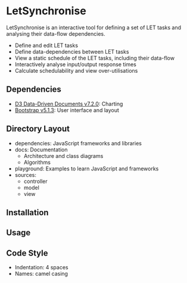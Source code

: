 # LetSynchronise
LetSynchronise is an interactive tool for defining a set of LET tasks and analysing their data-flow dependencies.
* Define and edit LET tasks
* Define data-dependencies between LET tasks
* View a static schedule of the LET tasks, including their data-flow
* Interactively analyse input/output response times 
* Calculate schedulability and view over-utilisations


## Dependencies
* [D3 Data-Driven Documents v7.2.0](https://d3js.org): Charting
* [Bootstrap v5.1.3](https://getbootstrap.com): User interface and layout


## Directory Layout
* dependencies: JavaScript frameworks and libraries
* docs: Documentation
   * Architecture and class diagrams
   * Algorithms
* playground: Examples to learn JavaScript and frameworks
* sources:
   * controller
   * model
   * view


## Installation


## Usage

## Code Style
* Indentation: 4 spaces
* Names: camel casing
